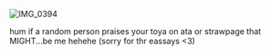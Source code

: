 ![IMG_0394](https://github.com/user-attachments/assets/699ddcb3-1b18-4c01-ab5c-1df4e44a411f)




hum if a random person praises your toya on ata or strawpage that MIGHT...be me hehehe (sorry for thr eassays <3)
